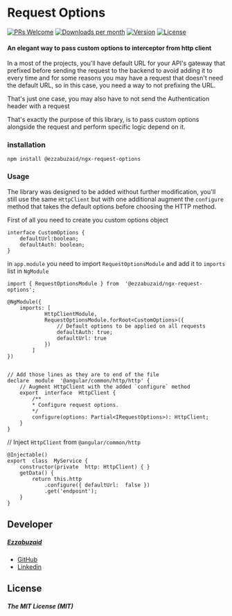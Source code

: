 # Request Options
  [![PRs Welcome](https://img.shields.io/badge/PRs-welcome-brightgreen.svg)](https://github.com/ezzabuzaid/ngx-request-options/pulls) [![Downloads per month](https://flat.badgen.net/npm/dm/@ezzabuzaid/ngx-request-options)](https://www.npmjs.com/package/@ezzabuzaid/ngx-request-options) [![Version](https://flat.badgen.net/npm/v/@ezzabuzaid/ngx-request-options)](https://www.npmjs.com/package/@ezzabuzaid/ngx-request-options) [![License](https://flat.badgen.net/npm/license/@ezzabuzaid/ngx-request-options)](https://www.npmjs.com/package/@ezzabuzaid/ngx-request-options) 

#### An elegant way to pass custom options to interceptor from http client

In a most of the projects, you'll have default URL for your API's gateway that prefixed before sending the request to the backend to avoid adding it to every time and for some reasons you may have a request that doesn't need the default URL, so in this case, you need a way to not prefixing the URL.

That's just one case, you may also have to not send the Authentication header with a request

That's exactly the purpose of this library, is to pass custom options alongside the request and perform specific logic depend on it.

### installation
`npm install @ezzabuzaid/ngx-request-options`

### Usage
The library was designed to be added without further modification, you'll still use the same `HttpClient` but with one additional augment
the `configure` method that takes the default options before choosing the HTTP method.

First of all you need to create you custom options object

```
interface CustomOptions {
	defaultUrl:boolean;
	defaultAuth: boolean;
}
```
in `app.module` you need to import `RequestOptionsModule` and add it to `imports` list in `NgModule`

```
import { RequestOptionsModule } from  '@ezzabuzaid/ngx-request-options';

@NgModule({
	imports: [
			HttpClientModule,
			RequestOptionsModule.forRoot<CustomOptions>({
				// Default options to be applied on all requests
				defaultAuth: true;
				defaultUrl: true
			})
		]
})

  
// Add those lines as they are to end of the file
declare  module  '@angular/common/http/http' {
	// Augment HttpClient with the added `configure` method
	export  interface  HttpClient {
		/**
		* Configure request options.
		*/
		configure(options: Partial<IRequestOptions>): HttpClient;
	}
}
```
// Inject `HttpClient` from `@angular/common/http`
```
@Injectable()
export  class  MyService {
	constructor(private  http: HttpClient) { }
	getData() {
		return this.http
			.configure({ defaultUrl:  false })
			.get('endpoint');
	}
}
```

## Developer
##### [Ezzabuzaid](mailto:ezzabuzaid@hotmail.com)
- [GitHub](https://github.com/ezzabuzaid)
- [Linkedin](https://www.linkedin.com/in/ezzabuzaid)

## License
##### The MIT License (MIT)

<!--stackedit_data:
eyJoaXN0b3J5IjpbLTE1NDY0MTcxNDcsLTgyMTUxODI3NSwtMT
kzNjcwMDc3MF19
-->